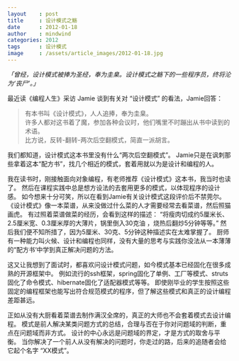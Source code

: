 ```yaml
---
layout    : post
title     : 设计模式之觞
date      : 2012-01-18
author    : mindwind
categories: 2012
tags      : 设计模式
image     : /assets/article_images/2012-01-18.jpg
---
```



_「曾经，设计模式被捧为圣经，奉为圭臬。设计模式之觞下的一些程序员，终将沦为‘丧尸’。」_


最近读《编程人生》采访 Jamie 谈到有关对 “设计模式” 的看法，Jamie回答：

  > 有本书叫《设计模式》，人人追捧，奉为圭臬。  
  > 许多人都对这书着了魔，参加各种会议时，他们嘴里不时蹦出从书中读到的术语。  
  > 比方说，反转-翻转-两次后空翻模式，简直一派胡言。

我们都知道，设计模式这本书里没有什么“两次后空翻模式”。
Jamie只是在讽刺那些拿着这本“配方书”，找几个相近的模式，套着用就以为是设计和编程的人。

我在读书时，刚接触面向对象编程，有老师推荐《设计模式》这本书，我当时也读了。
然后在课程实践中总是想方设法的去套用更多的模式，以体现程序的设计感。
如今想来十分可笑，所以在看到Jamie有关设计模式这段评价后不禁莞尔。
《设计模式》像一本菜谱，从来没做过什么菜的人才需要经常去看菜谱，然后照猫画虎。
有过照着菜谱做菜的经历，会看到这样的描述：
“将瘦肉切成约5厘米长、2.5厘米宽、0.3厘米厚的大薄片，锅里倒入30克油 ，烧热后翻炒5分钟等等。”
然后我们便不知所措了，因为5厘米、30克、5分钟这种描述实在太难掌握了。
厨师有一种能力叫火候、设计和编程也同样，没有大量的思考与实践你没法从一本薄薄的“配方书‘中学到真正解决问题的方法。

这又让我想到了面试时，都喜欢问设计模式问题，如今模式基本已经固化在很多成熟的开源框架中。
例如流行的ssh框架，spring固化了单例、工厂等模式、struts固化了命令模式、hibernate固化了适配器模式等等。
即使刚毕业的学生按照这些固定的编程框架也能写出符合规范模式的程序，但了解这些模式和真正的设计编程差距甚远。

正如从没有大厨看着菜谱去制作满汉全席的，真正的大师也不会套着模式去设计编程。
模式是前人解决某类问题方式的总结，合理与否在于你对问题域的判断，重点在问题域而非方式。
设计的中心永远是问题域的界定，才是方式的取舍与平衡。
当你解决了一个前人从没有解决的问题时，你走过的路，后来的追随者会给它起个名字 “XX模式”。
